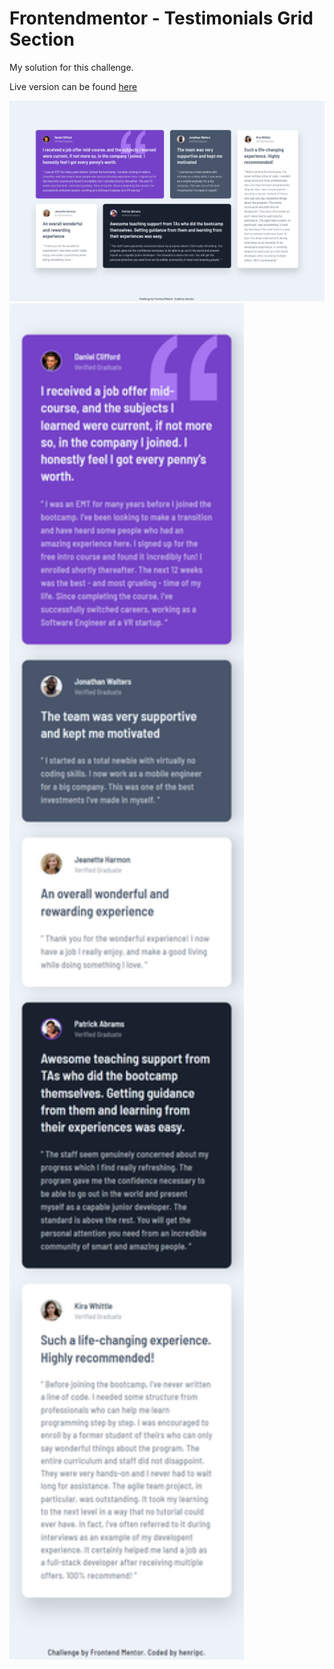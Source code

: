 # Frontendmentor - Testimonials Grid Section

My solution for this challenge.

Live version can be found [here](https://henripc.github.io/frontendmentor-challenges/testimonials-grid-section/index.html)

<img src="./img/desktop-preview.png" width="1440">
<img src="./img/mobile-preview.png" width="375">